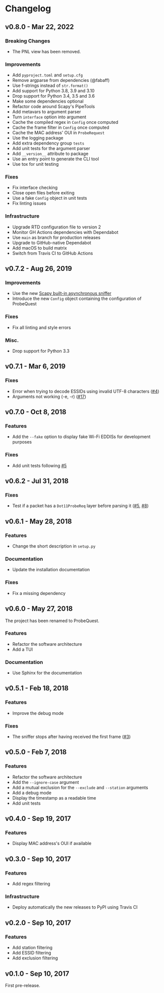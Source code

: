 # Changelog

## v0.8.0 - Mar 22, 2022

### Breaking Changes

* The PNL view has been removed.

### Improvements

* Add `pyproject.toml` and `setup.cfg`
* Remove argparse from dependencies (@fabaff)
* Use f-strings instead of `str.format()`
* Add support for Python 3.8, 3.9 and 3.10
* Drop support for Python 3.4, 3.5 and 3.6
* Make some dependencies optional
* Refactor code around Scapy's PipeTools
* Add metavars to argument parser
* Turn `interface` option into argument
* Cache the compiled regex in `Config` once computed
* Cache the frame filter in `Config` once computed
* Cache the MAC address' OUI in `ProbeRequest`
* Use the logging package
* Add extra dependency group `tests`
* Add unit tests for the argument parser
* Add `__version__` attribute to package
* Use an entry point to generate the CLI tool
* Use tox for unit testing

### Fixes

* Fix interface checking
* Close open files before exiting
* Use a fake `Config` object in unit tests
* Fix linting issues

### Infrastructure

* Upgrade RTD configuration file to version 2
* Monitor GH Actions dependencies with Dependabot
* Use `main` as branch for production releases
* Upgrade to GitHub-native Dependabot
* Add macOS to build matrix
* Switch from Travis CI to GitHub Actions

## v0.7.2 - Aug 26, 2019

### Improvements

* Use the new [Scapy built-in asynchronous
  sniffer](https://scapy.readthedocs.io/en/latest/usage.html#asynchronous-sniffing)
* Introduce the new `Config` object containing the configuration of ProbeQuest

### Fixes

* Fix all linting and style errors

### Misc.

* Drop support for Python 3.3

## v0.7.1 - Mar 6, 2019

### Fixes

* Error when trying to decode ESSIDs using invalid UTF-8 characters
  ([#4](https://github.com/SkypLabs/probequest/issues/4))
* Arguments not working (-e, -r)
  ([#17](https://github.com/SkypLabs/probequest/issues/17))

## v0.7.0 - Oct 8, 2018

### Features

* Add the `--fake` option to display fake Wi-Fi EDDISs for development purposes

### Fixes

* Add unit tests following [#5](https://github.com/SkypLabs/probequest/issues/5)

## v0.6.2 - Jul 31, 2018

### Fixes

* Test if a packet has a `Dot11ProbeReq` layer before parsing it
  ([#5](https://github.com/SkypLabs/probequest/issues/5),
  [#8](https://github.com/SkypLabs/probequest/issues/8))

## v0.6.1 - May 28, 2018

### Features

* Change the short description in `setup.py`

### Documentation

* Update the installation documentation

### Fixes

* Fix a missing dependency

## v0.6.0 - May 27, 2018

The project has been renamed to ProbeQuest.

### Features

* Refactor the software architecture
* Add a TUI

### Documentation

* Use Sphinx for the documentation

## v0.5.1 - Feb 18, 2018

### Features

* Improve the debug mode

### Fixes

* The sniffer stops after having received the first frame
  ([#3](https://github.com/SkypLabs/probequest/issues/3))

## v0.5.0 - Feb 7, 2018

### Features

* Refactor the software architecture
* Add the `--ignore-case` argument
* Add a mutual exclusion for the `--exclude` and `--station` arguments
* Add a debug mode
* Display the timestamp as a readable time
* Add unit tests

## v0.4.0 - Sep 19, 2017

### Features

* Display MAC address's OUI if available

## v0.3.0 - Sep 10, 2017

### Features

* Add regex filtering

### Infrastructure

* Deploy automatically the new releases to PyPI using Travis CI

## v0.2.0 - Sep 10, 2017

### Features

* Add station filtering
* Add ESSID filtering
* Add exclusion filtering

## v0.1.0 - Sep 10, 2017

First pre-release.
